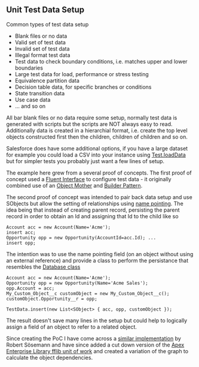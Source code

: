 Unit Test Data Setup
--------------------

Common types of test data setup
- Blank files or no data
- Valid set of test data
- Invalid set of test data
- Illegal format test data
- Test data to check boundary conditions, i.e. matches upper and lower boundaries
- Large test data for load, performance or stress testing
- Equivalence partition data
- Decision table data, for specific branches or conditions
- State transition data
- Use case data
- ... and so on

All bar blank files or no data require some setup, normally test data is generated with scripts but the scripts are NOT always easy to read. Additionally data is created in a hierarchial format, i.e. create the top level objects constructed first then the children, children of children and so on.

Salesforce does have some additional options, if you have a large dataset for example you could load a CSV into your instance using [Test.loadData](https://developer.salesforce.com/docs/atlas.en-us.apexcode.meta/apexcode/apex_testing_load_data.htm) but for simpler tests you probably just want a few lines of setup.

The example here grew from a several proof of concepts. The first proof of concept used a [Fluent Interface](https://en.wikipedia.org/wiki/Fluent_interface) to configure test data - it originally combined use of an [Object Mother](https://martinfowler.com/bliki/ObjectMother.html) and [Builder Pattern](https://en.wikipedia.org/wiki/Builder_pattern#:~:text=The%20builder%20pattern%20is%20a,Gang%20of%20Four%20design%20patterns.). 

The second proof of concept was intended to pair back data setup and use SObjects but allow the setting of relationships using [name pointing](https://salesforce.stackexchange.com/questions/133556/set-relationship-via-name-pointing-field). The idea being that instead of creating parent record, persisting the parent record in order to obtain an Id and assigning that Id to the child like so
```
Account acc = new Account(Name='Acme');
insert acc;
Opportunity opp = new Opportunity(AccountId=acc.Id); ...
insert opp;
```

The intention was to use the name pointing field (on an object without using an external reference) and provide a class to perform the persistance that resembles the [Database class](https://developer.salesforce.com/docs/atlas.en-us.apexref.meta/apexref/apex_methods_system_database.htm)
```
Account acc = new Account(Name='Acme');
Opportunity opp = new Opportunity(Name='Acme Sales');
opp.Account = acc;
My_Custom_Object__c customObject = new My_Custom_Object__c();
customObject.Opportunity__r = opp;

TestData.insert(new List<SObject> { acc, opp, customObject });
```

The result doesn't save many lines in the setup but could help to logically assign a field of an object to refer to a related object.

Since creating the PoC I have come across a [similar implementation](https://github.com/rsoesemann/apex-domainbuilder) by Robert Sösemann and have since added a cut down version of the [Apex Enterprise Library fflib unit of work](https://github.com/apex-enterprise-patterns/fflib-apex-common) and created a variation of the graph to calculate the object dependencies.

